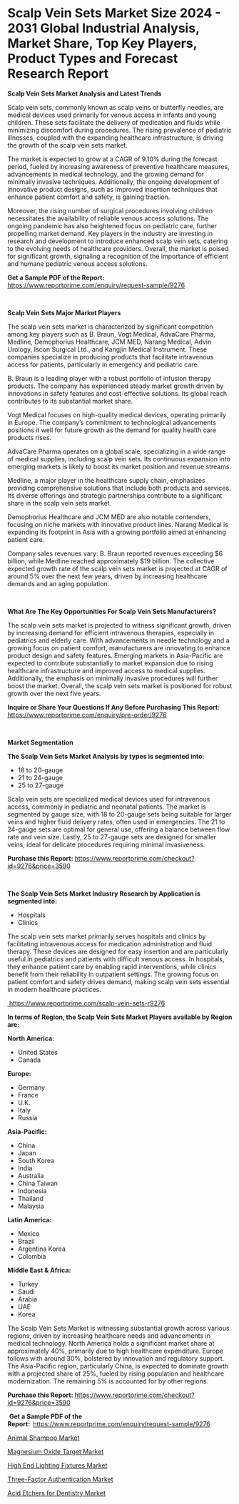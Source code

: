 <p><h1>Scalp Vein Sets Market Size 2024 - 2031 Global Industrial Analysis, Market Share, Top Key Players, Product Types and Forecast Research Report</h1></p><p><strong>Scalp Vein Sets Market Analysis and Latest Trends</strong></p>
<p><p>Scalp vein sets, commonly known as scalp veins or butterfly needles, are medical devices used primarily for venous access in infants and young children. These sets facilitate the delivery of medication and fluids while minimizing discomfort during procedures. The rising prevalence of pediatric illnesses, coupled with the expanding healthcare infrastructure, is driving the growth of the scalp vein sets market.</p><p>The market is expected to grow at a CAGR of 9.10% during the forecast period, fueled by increasing awareness of preventive healthcare measures, advancements in medical technology, and the growing demand for minimally invasive techniques. Additionally, the ongoing development of innovative product designs, such as improved insertion techniques that enhance patient comfort and safety, is gaining traction. </p><p>Moreover, the rising number of surgical procedures involving children necessitates the availability of reliable venous access solutions. The ongoing pandemic has also heightened focus on pediatric care, further propelling market demand. Key players in the industry are investing in research and development to introduce enhanced scalp vein sets, catering to the evolving needs of healthcare providers. Overall, the market is poised for significant growth, signaling a recognition of the importance of efficient and humane pediatric venous access solutions.</p></p>
<p><strong>Get a Sample PDF of the Report:&nbsp;</strong> <a href="https://www.reportprime.com/enquiry/request-sample/9276?utm_campaign=1159&utm_medium=2&utm_source=Github&utm_content=ia&utm_term=28112024&utm_id=scalp-vein-sets">https://www.reportprime.com/enquiry/request-sample/9276</a></p>
<p>&nbsp;</p>
<p><strong>Scalp Vein Sets Major Market Players</strong></p>
<p><p>The scalp vein sets market is characterized by significant competition among key players such as B. Braun, Vogt Medical, AdvaCare Pharma, Medline, Demophorius Healthcare, JCM MED, Narang Medical, Advin Urology, Iscon Surgical Ltd., and Kangjin Medical Instrument. These companies specialize in producing products that facilitate intravenous access for patients, particularly in emergency and pediatric care.</p><p>B. Braun is a leading player with a robust portfolio of infusion therapy products. The company has experienced steady market growth driven by innovations in safety features and cost-effective solutions. Its global reach contributes to its substantial market share.</p><p>Vogt Medical focuses on high-quality medical devices, operating primarily in Europe. The company’s commitment to technological advancements positions it well for future growth as the demand for quality health care products rises.</p><p>AdvaCare Pharma operates on a global scale, specializing in a wide range of medical supplies, including scalp vein sets. Its continuous expansion into emerging markets is likely to boost its market position and revenue streams.</p><p>Medline, a major player in the healthcare supply chain, emphasizes providing comprehensive solutions that include both products and services. Its diverse offerings and strategic partnerships contribute to a significant share in the scalp vein sets market.</p><p>Demophorius Healthcare and JCM MED are also notable contenders, focusing on niche markets with innovative product lines. Narang Medical is expanding its footprint in Asia with a growing portfolio aimed at enhancing patient care.</p><p>Company sales revenues vary: B. Braun reported revenues exceeding $6 billion, while Medline reached approximately $19 billion. The collective expected growth rate of the scalp vein sets market is projected at CAGR of around 5% over the next few years, driven by increasing healthcare demands and an aging population.</p></p>
<p>&nbsp;</p>
<p><strong>What Are The Key Opportunities For Scalp Vein Sets Manufacturers?</strong></p>
<p><p>The scalp vein sets market is projected to witness significant growth, driven by increasing demand for efficient intravenous therapies, especially in pediatrics and elderly care. With advancements in needle technology and a growing focus on patient comfort, manufacturers are innovating to enhance product design and safety features. Emerging markets in Asia-Pacific are expected to contribute substantially to market expansion due to rising healthcare infrastructure and improved access to medical supplies. Additionally, the emphasis on minimally invasive procedures will further boost the market. Overall, the scalp vein sets market is positioned for robust growth over the next five years.</p></p>
<p><strong>Inquire or Share Your Questions If Any Before Purchasing This Report:</strong> <a href="https://www.reportprime.com/enquiry/pre-order/9276?utm_campaign=1159&utm_medium=2&utm_source=Github&utm_content=ia&utm_term=28112024&utm_id=scalp-vein-sets">https://www.reportprime.com/enquiry/pre-order/9276</a></p>
<p>&nbsp;</p>
<p><strong>Market Segmentation</strong></p>
<p><strong>The Scalp Vein Sets Market Analysis by types is segmented into:</strong></p>
<p><ul><li>18 to 20-gauge</li><li>21 to 24-gauge</li><li>25 to 27-gauge</li></ul></p>
<p><p>Scalp vein sets are specialized medical devices used for intravenous access, commonly in pediatric and neonatal patients. The market is segmented by gauge size, with 18 to 20-gauge sets being suitable for larger veins and higher fluid delivery rates, often used in emergencies. The 21 to 24-gauge sets are optimal for general use, offering a balance between flow rate and vein size. Lastly, 25 to 27-gauge sets are designed for smaller veins, ideal for delicate procedures requiring minimal invasiveness.</p></p>
<p><strong>Purchase this Report:&nbsp;</strong><a href="https://www.reportprime.com/checkout?id=9276&price=3590&utm_campaign=1159&utm_medium=2&utm_source=Github&utm_content=ia&utm_term=28112024&utm_id=scalp-vein-sets">https://www.reportprime.com/checkout?id=9276&price=3590</a></p>
<p>&nbsp;</p>
<p><strong>The Scalp Vein Sets Market Industry Research by Application is segmented into:</strong></p>
<p><ul><li>Hospitals</li><li>Clinics</li></ul></p>
<p><p>The scalp vein sets market primarily serves hospitals and clinics by facilitating intravenous access for medication administration and fluid therapy. These devices are designed for easy insertion and are particularly useful in pediatrics and patients with difficult venous access. In hospitals, they enhance patient care by enabling rapid interventions, while clinics benefit from their reliability in outpatient settings. The growing focus on patient comfort and safety drives demand, making scalp vein sets essential in modern healthcare practices.</p></p>
<p><a href="https://www.reportprime.com/scalp-vein-sets-r9276?utm_campaign=1159&utm_medium=2&utm_source=Github&utm_content=ia&utm_term=28112024&utm_id=scalp-vein-sets">&nbsp;https://www.reportprime.com/scalp-vein-sets-r9276</a></p>
<p><strong>In terms of Region, the Scalp Vein Sets Market Players available by Region are:</strong></p>
<p>
    <p> <strong> North America: </strong>
        <ul>
            <li>United States</li>
            <li>Canada</li>
        </ul>
        </p> 
    <p> <strong> Europe: </strong>
        <ul>
            <li>Germany</li>
            <li>France</li>
            <li>U.K.</li>
            <li>Italy</li>
            <li>Russia</li>
        </ul>
        </p> 
    <p> <strong> Asia-Pacific: </strong>
        <ul>
            <li>China</li>
            <li>Japan</li>
            <li>South Korea</li>
            <li>India</li>
            <li>Australia</li>
            <li>China Taiwan</li>
            <li>Indonesia</li>
            <li>Thailand</li>
            <li>Malaysia</li>
        </ul>
        </p> 
    <p> <strong> Latin America: </strong>
        <ul>
            <li>Mexico</li>
            <li>Brazil</li>
            <li>Argentina Korea</li>
            <li>Colombia</li>
        </ul>
        </p> 
    <p> <strong> Middle East & Africa: </strong>
        <ul>
            <li>Turkey</li>
            <li>Saudi</li>
            <li>Arabia</li>
            <li>UAE</li>
            <li>Korea</li>
        </ul>
    </p>
    </p>
<p><p>The Scalp Vein Sets Market is witnessing substantial growth across various regions, driven by increasing healthcare needs and advancements in medical technology. North America holds a significant market share at approximately 40%, primarily due to high healthcare expenditure. Europe follows with around 30%, bolstered by innovation and regulatory support. The Asia-Pacific region, particularly China, is expected to dominate growth with a projected share of 25%, fueled by rising population and healthcare modernization. The remaining 5% is accounted for by other regions.</p></p>
<p><strong>Purchase this Report: </strong><a href="https://www.reportprime.com/checkout?id=9276&price=3590&utm_campaign=1159&utm_medium=2&utm_source=Github&utm_content=ia&utm_term=28112024&utm_id=scalp-vein-sets">https://www.reportprime.com/checkout?id=9276&price=3590</a></p>
<p>&nbsp;<strong>Get a Sample PDF of the Report:&nbsp;&nbsp;</strong><a href="https://www.reportprime.com/enquiry/request-sample/9276?utm_campaign=1159&utm_medium=2&utm_source=Github&utm_content=ia&utm_term=28112024&utm_id=scalp-vein-sets">https://www.reportprime.com/enquiry/request-sample/9276</a></p>
<p><strong></strong></p>
<p><p><a href="https://www.linkedin.com/pulse/animal-shampoo-market-shifts-strategic-analysis-2024-2031-startagem-nhrjc?utm_campaign=1159&utm_medium=2&utm_source=Github&utm_content=ia&utm_term=28112024&utm_id=scalp-vein-sets">Animal Shampoo Market</a></p><p><a href="https://www.linkedin.com/pulse/magnesium-oxide-target-landscape-product-spectrum-market-l9qje?utm_campaign=1159&utm_medium=2&utm_source=Github&utm_content=ia&utm_term=28112024&utm_id=scalp-vein-sets">Magnesium Oxide Target Market</a></p><p><a href="https://www.linkedin.com/pulse/high-end-lighting-fixtures-market-size-analysis-2024-2031-deployment-bm37c?utm_campaign=1159&utm_medium=2&utm_source=Github&utm_content=ia&utm_term=28112024&utm_id=scalp-vein-sets">High End Lighting Fixtures Market</a></p><p><a href="https://issuu.com/reportprime-2/docs/three-factor-authentication-market-_e3b5215d1c5bff?utm_campaign=1159&utm_medium=2&utm_source=Github&utm_content=ia&utm_term=28112024&utm_id=scalp-vein-sets">Three-Factor Authentication Market</a></p><p><a href="https://issuu.com/reportprime-2/docs/acid-etchers-for-dentistry-market-s_72d0b821221c3c?utm_campaign=1159&utm_medium=2&utm_source=Github&utm_content=ia&utm_term=28112024&utm_id=scalp-vein-sets">Acid Etchers for Dentistry Market</a></p></p>